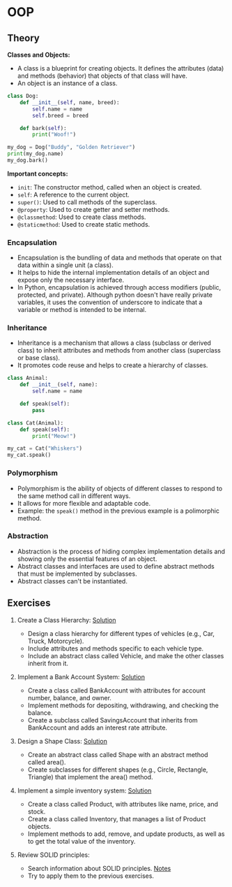 # OOP

## Theory

**Classes and Objects:**

- A class is a blueprint for creating objects. It defines the attributes (data) and methods (behavior) that objects of that class will have.
- An object is an instance of a class.

```python
class Dog:
    def __init__(self, name, breed):
        self.name = name
        self.breed = breed

    def bark(self):
        print("Woof!")

my_dog = Dog("Buddy", "Golden Retriever")
print(my_dog.name)
my_dog.bark()
```

**Important concepts:**

- `init`: The constructor method, called when an object is created.
- `self`: A reference to the current object.
- `super()`: Used to call methods of the superclass.
- `@property`: Used to create getter and setter methods.
- `@classmethod`: Used to create class methods.
- `@staticmethod`: Used to create static methods.

### Encapsulation

- Encapsulation is the bundling of data and methods that operate on that data within a single unit (a class).
- It helps to hide the internal implementation details of an object and expose only the necessary interface.
- In Python, encapsulation is achieved through access modifiers (public, protected, and private). Although python doesn't have really private variables, it uses the convention of underscore to indicate that a variable or method is intended to be internal.

### Inheritance

- Inheritance is a mechanism that allows a class (subclass or derived class) to inherit attributes and methods from another class (superclass or base class).
- It promotes code reuse and helps to create a hierarchy of classes.

```python
class Animal:
    def __init__(self, name):
        self.name = name

    def speak(self):
        pass

class Cat(Animal):
    def speak(self):
        print("Meow!")

my_cat = Cat("Whiskers")
my_cat.speak()
```

### Polymorphism

- Polymorphism is the ability of objects of different classes to respond to the same method call in different ways.
- It allows for more flexible and adaptable code.
- Example: the `speak()` method in the previous example is a polimorphic method.

### Abstraction

- Abstraction is the process of hiding complex implementation details and showing only the essential features of an object.
- Abstract classes and interfaces are used to define abstract methods that must be implemented by subclasses.
- Abstract classes can't be instantiated.

## Exercises

1. Create a Class Hierarchy: [Solution](./exercises/01.py)

   - Design a class hierarchy for different types of vehicles (e.g., Car, Truck, Motorcycle).
   - Include attributes and methods specific to each vehicle type.
   - Include an abstract class called Vehicle, and make the other classes inherit from it.

2. Implement a Bank Account System: [Solution](./exercises/02.py)

   - Create a class called BankAccount with attributes for account number, balance, and owner.
   - Implement methods for depositing, withdrawing, and checking the balance.
   - Create a subclass called SavingsAccount that inherits from BankAccount and adds an interest rate attribute.

3. Design a Shape Class: [Solution](./exercises/03.py)

   - Create an abstract class called Shape with an abstract method called area().
   - Create subclasses for different shapes (e.g., Circle, Rectangle, Triangle) that implement the area() method.

4. Implement a simple inventory system: [Solution](./exercises/04.py)

   - Create a class called Product, with attributes like name, price, and stock.
   - Create a class called Inventory, that manages a list of Product objects.
   - Implement methods to add, remove, and update products, as well as to get the total value of the inventory.

5. Review SOLID principles:
   - Search information about SOLID principles. [Notes](./exercises/README.md)
   - Try to apply them to the previous exercises.
